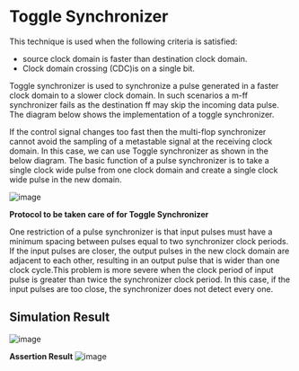 # Toggle Synchronizer

This technique is used when the following criteria is satisfied:
- source clock domain is faster than destination clock domain.
- Clock domain crossing (CDC)is on a single bit.
 

Toggle synchronizer is used to synchronize a pulse generated in a faster clock domain to a slower clock domain. In such scenarios a m-ff synchronizer fails as the destination ff may skip the incoming data pulse. The diagram below shows the implementation of a toggle synchronizer.

If the control signal changes too fast then the multi-flop synchronizer cannot avoid the sampling of a metastable signal at the receiving clock domain. In this case, we can use Toggle synchronizer as shown in the below diagram. The basic function of a pulse synchronizer is to take a single clock wide pulse from one clock domain and create a single clock wide pulse in the new domain.


![image](https://github.com/MahmouodMagdi/Clock-Domain-Crossing-Synchronizers/assets/72949261/36d0ccb1-b3f8-4ac1-aa0b-a194bbfc7e17)

**Protocol to be taken care of for Toggle Synchronizer**

One restriction of a pulse synchronizer is that input pulses must have a minimum spacing between pulses equal to two synchronizer clock periods. If the input pulses are closer, the output pulses in the new clock domain are adjacent to each other, resulting in an output pulse that is wider than one clock cycle.This problem is more severe when the clock period of input pulse is greater than twice the
synchronizer clock period. In this case, if the input pulses are too close, the synchronizer does not detect every one.



## Simulation Result
![image](https://github.com/MahmouodMagdi/Clock-Domain-Crossing-Synchronizers/assets/72949261/90655a0f-1550-472d-98f4-6e950017db7e)

**Assertion Result**
![image](https://github.com/MahmouodMagdi/Clock-Domain-Crossing-Synchronizers/assets/72949261/f5952274-0aa4-4b0f-bc70-ce396a6c18ab)
